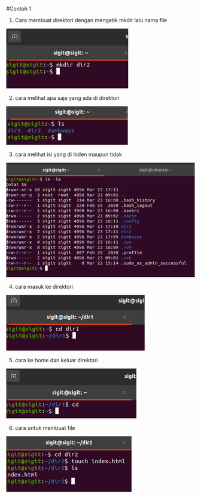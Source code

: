 #Contoh 1

1. Cara membuat direktori dengan mengetik mkdir lalu nama file

![logo](https://github.com/prayogosigit/DevOps-Engineer/blob/main/week-1/day-2/assets/a1.png)

2. cara melihat apa saja yang ada di direktori

![logo](https://github.com/prayogosigit/DevOps-Engineer/blob/main/week-1/day-2/assets/a2.png)

3. cara melihat isi yang di hiden maupun tidak

![logo](https://github.com/prayogosigit/DevOps-Engineer/blob/main/week-1/day-2/assets/a3.png)

4. cara masuk ke direktori 

![logo](https://github.com/prayogosigit/DevOps-Engineer/blob/main/week-1/day-2/assets/a4.png)

5. cara ke home dan keluar direktori

![logo](https://github.com/prayogosigit/DevOps-Engineer/blob/main/week-1/day-2/assets/a5.png)

6. cara untuk membuat file

![logo](https://github.com/prayogosigit/DevOps-Engineer/blob/main/week-1/day-2/assets/a6.png)


